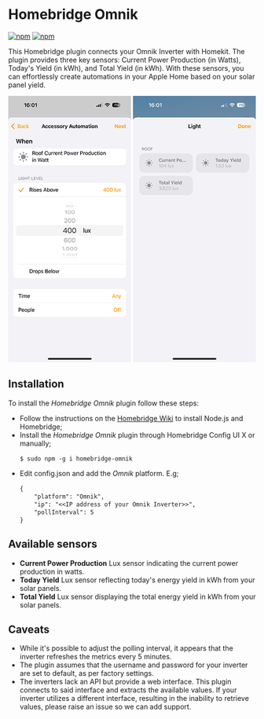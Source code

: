# Homebridge Omnik
[![npm](https://img.shields.io/npm/dt/homebridge-omnik.svg)](https://www.npmjs.com/package/homebridge-omnik) [![npm](https://img.shields.io/npm/v/homebridge-omnik.svg)](https://www.npmjs.com/package/homebridge-omnik)

This Homebridge plugin connects your Omnik Inverter with Homekit. The plugin provides three key sensors: Current Power Production (in Watts), Today's Yield (in kWh), and Total Yield (in kWh). With these sensors, you can effortlessly create automations in your Apple Home based on your solar panel yield.

![Automation example](/assets/example_automation.png) ![Roof sensors](/assets/example_sensors.png)

## Installation
To install the *Homebridge Omnik* plugin follow these steps:

- Follow the instructions on the [Homebridge Wiki](https://homebridge.io/how-to-install-homebridge) to install Node.js and Homebridge;
- Install the *Homebridge Omnik* plugin through Homebridge Config UI X or manually;
  ```
  $ sudo npm -g i homebridge-omnik
  ```
- Edit config.json and add the *Omnik* platform. E.g;
    ```
    {
        "platform": "Omnik",
        "ip": "<<IP address of your Omnik Inverter>>",
        "pollInterval": 5
    }
    ```

## Available sensors
- **Current Power Production** Lux sensor indicating the current power production in watts.
- **Today Yield** Lux sensor reflecting today's energy yield in kWh from your solar panels.
- **Total Yield** Lux sensor displaying the total energy yield in kWh from your solar panels.

## Caveats
- While it's possible to adjust the polling interval, it appears that the inverter refreshes the metrics every 5 minutes.
- The plugin assumes that the username and password for your inverter are set to default, as per factory settings.
- The inverters lack an API but provide a web interface. This plugin connects to said interface and extracts the available values. If your inverter utilizes a different interface, resulting in the inability to retrieve values, please raise an issue so we can add support.